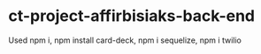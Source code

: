 # ct-project-affirbisiaks-back-end

Used npm i, npm install card-deck, npm i sequelize, npm i twilio
